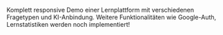 Komplett responsive Demo einer Lernplattform mit verschiedenen Fragetypen und KI-Anbindung. Weitere Funktionalitäten wie Google-Auth, Lernstatistiken werden noch implementiert!
